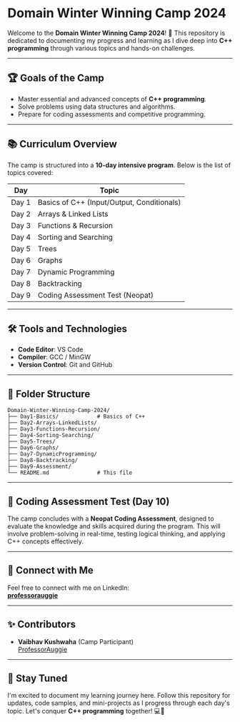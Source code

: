 # Domain Winter Winning Camp 2024

Welcome to the **Domain Winter Winning Camp 2024**! 🎉 This repository is dedicated to documenting my progress and learning as I dive deep into **C++ programming** through various topics and hands-on challenges.

---

## 🏆 Goals of the Camp

- Master essential and advanced concepts of **C++ programming**.
- Solve problems using data structures and algorithms.
- Prepare for coding assessments and competitive programming.

---

## 📚 Curriculum Overview

The camp is structured into a **10-day intensive program**. Below is the list of topics covered:

| **Day** | **Topic**                                   |
|---------|---------------------------------------------|
| Day 1   | Basics of C++ (Input/Output, Conditionals)  |
| Day 2   | Arrays & Linked Lists                       |
| Day 3   | Functions & Recursion                       |
| Day 4   | Sorting and Searching                       |
| Day 5   | Trees                                       |
| Day 6   | Graphs                                      |
| Day 7   | Dynamic Programming                         |
| Day 8   | Backtracking                                |
| Day 9  | Coding Assessment Test (Neopat)            |

---

## 🛠 Tools and Technologies

- **Code Editor**: VS Code
- **Compiler**: GCC / MinGW  
- **Version Control**: Git and GitHub  

---

## 📁 Folder Structure

```plaintext
Domain-Winter-Winning-Camp-2024/
├── Day1-Basics/            # Basics of C++
├── Day2-Arrays-LinkedLists/
├── Day3-Functions-Recursion/
├── Day4-Sorting-Searching/
├── Day5-Trees/
├── Day6-Graphs/
├── Day7-DynamicProgramming/
├── Day8-Backtracking/
├── Day9-Assessment/
└── README.md               # This file
```

---

## 🌟 Coding Assessment Test (Day 10)

The camp concludes with a **Neopat Coding Assessment**, designed to evaluate the knowledge and skills acquired during the program. This will involve problem-solving in real-time, testing logical thinking, and applying C++ concepts effectively.

---

## 🤝 Connect with Me

Feel free to connect with me on LinkedIn:  
[**professorauggie**](https://www.linkedin.com/in/professorauggie/)  

---

## ✨ Contributors

- **Vaibhav Kushwaha** (Camp Participant)  
  [ProfessorAuggie](https://github.com/ProfessorAuggie)  

---

## 🚀 Stay Tuned

I'm excited to document my learning journey here. Follow this repository for updates, code samples, and mini-projects as I progress through each day's topic. Let's conquer **C++ programming** together! 💻🎯

